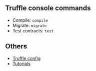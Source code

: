 ## Truffle console commands
 - Compile:        `compile`
 - Migrate:        `migrate`
 - Test contracts: `test`

## Others
 - [Truffle config](https://www.trufflesuite.com/docs/truffle/reference/configuration)
 - [Tutorials](https://www.trufflesuite.com/tutorials/pet-shop)
